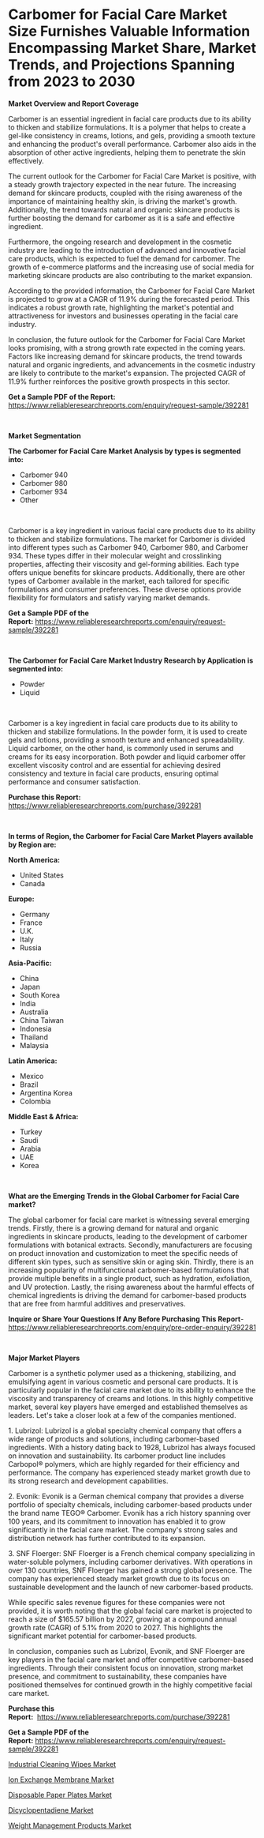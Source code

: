 <p><h1>Carbomer for Facial Care Market Size Furnishes Valuable Information Encompassing Market Share, Market Trends, and Projections Spanning from 2023 to 2030</h1></p><p><strong>Market Overview and Report Coverage</strong></p>
<p><p>Carbomer is an essential ingredient in facial care products due to its ability to thicken and stabilize formulations. It is a polymer that helps to create a gel-like consistency in creams, lotions, and gels, providing a smooth texture and enhancing the product's overall performance. Carbomer also aids in the absorption of other active ingredients, helping them to penetrate the skin effectively.</p><p>The current outlook for the Carbomer for Facial Care Market is positive, with a steady growth trajectory expected in the near future. The increasing demand for skincare products, coupled with the rising awareness of the importance of maintaining healthy skin, is driving the market's growth. Additionally, the trend towards natural and organic skincare products is further boosting the demand for carbomer as it is a safe and effective ingredient.</p><p>Furthermore, the ongoing research and development in the cosmetic industry are leading to the introduction of advanced and innovative facial care products, which is expected to fuel the demand for carbomer. The growth of e-commerce platforms and the increasing use of social media for marketing skincare products are also contributing to the market expansion.</p><p>According to the provided information, the Carbomer for Facial Care Market is projected to grow at a CAGR of 11.9% during the forecasted period. This indicates a robust growth rate, highlighting the market's potential and attractiveness for investors and businesses operating in the facial care industry.</p><p>In conclusion, the future outlook for the Carbomer for Facial Care Market looks promising, with a strong growth rate expected in the coming years. Factors like increasing demand for skincare products, the trend towards natural and organic ingredients, and advancements in the cosmetic industry are likely to contribute to the market's expansion. The projected CAGR of 11.9% further reinforces the positive growth prospects in this sector.</p></p>
<p><strong>Get a Sample PDF of the Report:</strong> <a href="https://www.reliableresearchreports.com/enquiry/request-sample/392281">https://www.reliableresearchreports.com/enquiry/request-sample/392281</a></p>
<p>&nbsp;</p>
<p><strong>Market Segmentation</strong></p>
<p><strong>The Carbomer for Facial Care Market Analysis by types is segmented into:</strong></p>
<p><ul><li>Carbomer 940</li><li>Carbomer 980</li><li>Carbomer 934</li><li>Other</li></ul></p>
<p>&nbsp;</p>
<p><p>Carbomer is a key ingredient in various facial care products due to its ability to thicken and stabilize formulations. The market for Carbomer is divided into different types such as Carbomer 940, Carbomer 980, and Carbomer 934. These types differ in their molecular weight and crosslinking properties, affecting their viscosity and gel-forming abilities. Each type offers unique benefits for skincare products. Additionally, there are other types of Carbomer available in the market, each tailored for specific formulations and consumer preferences. These diverse options provide flexibility for formulators and satisfy varying market demands.</p></p>
<p><strong>Get a Sample PDF of the Report:</strong>&nbsp;<a href="https://www.reliableresearchreports.com/enquiry/request-sample/392281">https://www.reliableresearchreports.com/enquiry/request-sample/392281</a></p>
<p>&nbsp;</p>
<p><strong>The Carbomer for Facial Care Market Industry Research by Application is segmented into:</strong></p>
<p><ul><li>Powder</li><li>Liquid</li></ul></p>
<p>&nbsp;</p>
<p><p>Carbomer is a key ingredient in facial care products due to its ability to thicken and stabilize formulations. In the powder form, it is used to create gels and lotions, providing a smooth texture and enhanced spreadability. Liquid carbomer, on the other hand, is commonly used in serums and creams for its easy incorporation. Both powder and liquid carbomer offer excellent viscosity control and are essential for achieving desired consistency and texture in facial care products, ensuring optimal performance and consumer satisfaction.</p></p>
<p><strong>Purchase this Report:</strong>&nbsp; <a href="https://www.reliableresearchreports.com/purchase/392281">https://www.reliableresearchreports.com/purchase/392281</a></p>
<p>&nbsp;</p>
<p><strong>In terms of Region, the Carbomer for Facial Care Market Players available by Region are:</strong></p>
<p>
    <p> <strong> North America: </strong>
        <ul>
            <li>United States</li>
            <li>Canada</li>
        </ul>
        </p> 
    <p> <strong> Europe: </strong>
        <ul>
            <li>Germany</li>
            <li>France</li>
            <li>U.K.</li>
            <li>Italy</li>
            <li>Russia</li>
        </ul>
        </p> 
    <p> <strong> Asia-Pacific: </strong>
        <ul>
            <li>China</li>
            <li>Japan</li>
            <li>South Korea</li>
            <li>India</li>
            <li>Australia</li>
            <li>China Taiwan</li>
            <li>Indonesia</li>
            <li>Thailand</li>
            <li>Malaysia</li>
        </ul>
        </p> 
    <p> <strong> Latin America: </strong>
        <ul>
            <li>Mexico</li>
            <li>Brazil</li>
            <li>Argentina Korea</li>
            <li>Colombia</li>
        </ul>
        </p> 
    <p> <strong> Middle East & Africa: </strong>
        <ul>
            <li>Turkey</li>
            <li>Saudi</li>
            <li>Arabia</li>
            <li>UAE</li>
            <li>Korea</li>
        </ul>
    </p>
    </p>
<p>&nbsp;</p>
<p><strong>What are the Emerging Trends in the Global Carbomer for Facial Care market?</strong></p>
<p><p>The global carbomer for facial care market is witnessing several emerging trends. Firstly, there is a growing demand for natural and organic ingredients in skincare products, leading to the development of carbomer formulations with botanical extracts. Secondly, manufacturers are focusing on product innovation and customization to meet the specific needs of different skin types, such as sensitive skin or aging skin. Thirdly, there is an increasing popularity of multifunctional carbomer-based formulations that provide multiple benefits in a single product, such as hydration, exfoliation, and UV protection. Lastly, the rising awareness about the harmful effects of chemical ingredients is driving the demand for carbomer-based products that are free from harmful additives and preservatives.</p></p>
<p><strong>Inquire or Share Your Questions If Any Before Purchasing This Report</strong>- <a href="https://www.reliableresearchreports.com/enquiry/pre-order-enquiry/392281">https://www.reliableresearchreports.com/enquiry/pre-order-enquiry/392281</a></p>
<p>&nbsp;</p>
<p><strong>Major Market Players</strong></p>
<p><p>Carbomer is a synthetic polymer used as a thickening, stabilizing, and emulsifying agent in various cosmetic and personal care products. It is particularly popular in the facial care market due to its ability to enhance the viscosity and transparency of creams and lotions. In this highly competitive market, several key players have emerged and established themselves as leaders. Let's take a closer look at a few of the companies mentioned.</p><p>1. Lubrizol: Lubrizol is a global specialty chemical company that offers a wide range of products and solutions, including carbomer-based ingredients. With a history dating back to 1928, Lubrizol has always focused on innovation and sustainability. Its carbomer product line includes Carbopol® polymers, which are highly regarded for their efficiency and performance. The company has experienced steady market growth due to its strong research and development capabilities.</p><p>2. Evonik: Evonik is a German chemical company that provides a diverse portfolio of specialty chemicals, including carbomer-based products under the brand name TEGO® Carbomer. Evonik has a rich history spanning over 100 years, and its commitment to innovation has enabled it to grow significantly in the facial care market. The company's strong sales and distribution network has further contributed to its expansion.</p><p>3. SNF Floerger: SNF Floerger is a French chemical company specializing in water-soluble polymers, including carbomer derivatives. With operations in over 130 countries, SNF Floerger has gained a strong global presence. The company has experienced steady market growth due to its focus on sustainable development and the launch of new carbomer-based products.</p><p>While specific sales revenue figures for these companies were not provided, it is worth noting that the global facial care market is projected to reach a size of $165.57 billion by 2027, growing at a compound annual growth rate (CAGR) of 5.1% from 2020 to 2027. This highlights the significant market potential for carbomer-based products.</p><p>In conclusion, companies such as Lubrizol, Evonik, and SNF Floerger are key players in the facial care market and offer competitive carbomer-based ingredients. Through their consistent focus on innovation, strong market presence, and commitment to sustainability, these companies have positioned themselves for continued growth in the highly competitive facial care market.</p></p>
<p><strong>Purchase this Report:</strong>&nbsp;&nbsp;<a href="https://www.reliableresearchreports.com/purchase/392281">https://www.reliableresearchreports.com/purchase/392281</a></p>
<p></p>
<p><strong>Get a Sample PDF of the Report:</strong>&nbsp;<a href="https://www.reliableresearchreports.com/enquiry/request-sample/392281">https://www.reliableresearchreports.com/enquiry/request-sample/392281</a></p>
<p><p><a href="https://www.linkedin.com/pulse/decoding-industrial-cleaning-wipes-market-deep-dive-zxeie/">Industrial Cleaning Wipes Market</a></p><p><a href="https://medium.com/@cruzdamore75/ion-exchange-membrane-market-insights-into-market-cagr-market-trends-and-growth-strategies-1fafdeb56b6e">Ion Exchange Membrane Market</a></p><p><a href="https://www.linkedin.com/pulse/decoding-disposable-paper-plates-market-deep-dive-latest-e8vke/">Disposable Paper Plates Market</a></p><p><a href="https://medium.com/@alethaebert2013/dicyclopentadiene-market-report-reveals-the-latest-trends-and-growth-opportunities-of-this-market-2642c2b2d166">Dicyclopentadiene Market</a></p><p><a href="https://www.linkedin.com/pulse/weight-management-products-market-size-2023-2030-global-hod8e/">Weight Management Products Market</a></p></p>